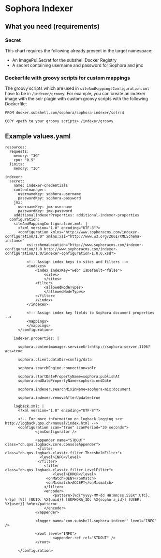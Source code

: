 # Sophora Indexer

## What you need (requirements)

### Secret

This chart requires the following already present in the target namespace:

* An ImagePullSecret for the subshell Docker Registry
* A secret containing username and password for Sophora and jmx

### Dockerfile with groovy scripts for custom mappings

The groovy scripts which are used in `siteAndMappingsConfiguration.xml` have to be in `/indexer/groovy`.
For example, you can create an indexer image with the solr plugin with custom groovy scripts
with the following Dockerfile:

```
FROM docker.subshell.com/sophora/sophora-indexer/solr:4

COPY <path to your groovy scripts> /indexer/groovy
```

## Example values.yaml

```
resources:
  requests:
    memory: "3G"
    cpu: "0.5"
  limits:
    memory: "3G"

indexer:
  secret:
    name: indexer-credentials
    contentmanager:
      usernameKey: sophora-username
      passwordKey: sophora-password
    jmx:
      usernameKey: jmx-username
      passwordKey: jmx-password
    additionalIndexerProperties: additional-indexer-properties
  configuration:
    siteAndMappingConfiguration.xml: |
      <?xml version="1.0" encoding="UTF-8"?>
      <configuration xmlns="http://www.sophoracms.com/indexer-configuration/1.0" xmlns:xsi="http://www.w3.org/2001/XMLSchema-instance"
          xsi:schemaLocation="http://www.sophoracms.com/indexer-configuration/1.0 http://www.sophoracms.com/indexer-configuration/1.0/indexer-configuration-1.0.0.xsd">

          <!-- Assign index keys to sites and filters -->
          <indexes>
              <index indexKey="web" isDefault="false">
                  <sites>
                  </sites>
              <filter>
                  <allowedNodeTypes>
                  </allowedNodeTypes>
              </filter>
              </index>
          </indexes>

          <!-- Assign index key fields to Sophora document properties -->
          <mappings>
          </mappings>
      </configuration>

    indexer.properties: |

      sophora.contentmanager.serviceUrl=http://sophora-server:1196?acs=true

      sophora.client.dataDir=config/data

      sophora.searchEngine.connection=solr

      sophora.startDatePropertyName=sophora:publishAt
      sophora.endDatePropertyName=sophora:endDate

      sophora.indexer.searchMixinName=sophora-mix:document

      sophora.indexer.removeAfterUpdate=true

    logback.xml: |
      <?xml version="1.0" encoding="UTF-8"?>

      <!-- For more information on logback logging see: http://logback.qos.ch/manual/index.html -->
      <configuration scan="true" scanPeriod="30 seconds">
              <jmxConfigurator />

              <appender name="STDOUT" class="ch.qos.logback.core.ConsoleAppender">
               <filter class="ch.qos.logback.classic.filter.ThresholdFilter">
                <level>INFO</level>
               </filter>
                  <filter class="ch.qos.logback.classic.filter.LevelFilter">
                      <level>ERROR</level>
                   <onMatch>DENY</onMatch>
                   <onMismatch>ACCEPT</onMismatch>
                  </filter>
                  <encoder>
                      <pattern>[%d{"yyyy-MM-dd HH:mm:ss.SSSX",UTC}, %-5p] [%t] [UUID: %X{uuid}] [SOPHORA_ID: %X{sophora_id}] [USER: %X{user}] %m%n</pattern>
                  </encoder>
              </appender>

              <logger name="com.subshell.sophora.indexer" level="INFO" />

              <root level="INFO">
                      <appender-ref ref="STDOUT" />
              </root>

      </configuration>
```
